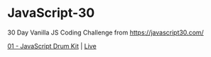 # JavaScript-30

30 Day Vanilla JS Coding Challenge from https://javascript30.com/

[01 - JavaScript Drum Kit](https://github.com/ShaileshParmar-WebDeveloper/JavaScript-30/tree/master/01%20-%20JavaScript%20Drum%20Kit) | [Live](https://shaileshparmar-webdeveloper.github.io/JavaScript-30/01%20-%20JavaScript%20Drum%20Kit/)
